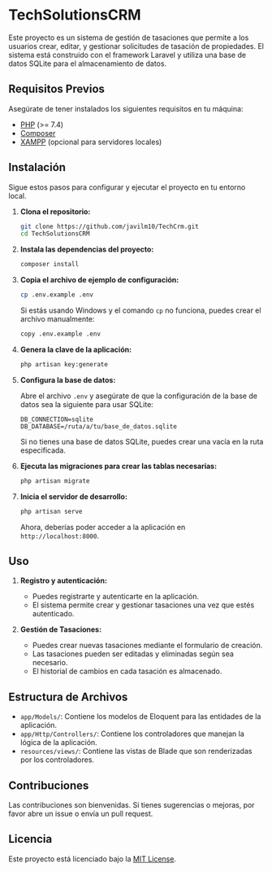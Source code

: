 # TechSolutionsCRM

Este proyecto es un sistema de gestión de tasaciones que permite a los usuarios crear, editar, y gestionar solicitudes de tasación de propiedades. El sistema está construido con el framework Laravel y utiliza una base de datos SQLite para el almacenamiento de datos.

## Requisitos Previos

Asegúrate de tener instalados los siguientes requisitos en tu máquina:

- [PHP](https://www.php.net/downloads) (>= 7.4)
- [Composer](https://getcomposer.org/download/)
- [XAMPP](https://www.apachefriends.org/index.html) (opcional para servidores locales)

## Instalación

Sigue estos pasos para configurar y ejecutar el proyecto en tu entorno local.

1. **Clona el repositorio:**

   ```bash
   git clone https://github.com/javilm10/TechCrm.git
   cd TechSolutionsCRM
   ```

2. **Instala las dependencias del proyecto:**

   ```bash
   composer install
   ```

3. **Copia el archivo de ejemplo de configuración:**

   ```bash
   cp .env.example .env
   ```

   Si estás usando Windows y el comando `cp` no funciona, puedes crear el archivo manualmente:

   ```bash
   copy .env.example .env
   ```

4. **Genera la clave de la aplicación:**

   ```bash
   php artisan key:generate
   ```

5. **Configura la base de datos:**

   Abre el archivo `.env` y asegúrate de que la configuración de la base de datos sea la siguiente para usar SQLite:

   ```env
   DB_CONNECTION=sqlite
   DB_DATABASE=/ruta/a/tu/base_de_datos.sqlite
   ```

   Si no tienes una base de datos SQLite, puedes crear una vacía en la ruta especificada.

6. **Ejecuta las migraciones para crear las tablas necesarias:**

   ```bash
   php artisan migrate
   ```

7. **Inicia el servidor de desarrollo:**

   ```bash
   php artisan serve
   ```

   Ahora, deberías poder acceder a la aplicación en `http://localhost:8000`.

## Uso

1. **Registro y autenticación:**
   - Puedes registrarte y autenticarte en la aplicación.
   - El sistema permite crear y gestionar tasaciones una vez que estés autenticado.

2. **Gestión de Tasaciones:**
   - Puedes crear nuevas tasaciones mediante el formulario de creación.
   - Las tasaciones pueden ser editadas y eliminadas según sea necesario.
   - El historial de cambios en cada tasación es almacenado.

## Estructura de Archivos

- `app/Models/`: Contiene los modelos de Eloquent para las entidades de la aplicación.
- `app/Http/Controllers/`: Contiene los controladores que manejan la lógica de la aplicación.
- `resources/views/`: Contiene las vistas de Blade que son renderizadas por los controladores.

## Contribuciones

Las contribuciones son bienvenidas. Si tienes sugerencias o mejoras, por favor abre un issue o envía un pull request.

## Licencia

Este proyecto está licenciado bajo la [MIT License](LICENSE).

